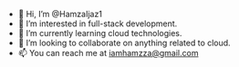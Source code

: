 - 👋 Hi, I’m @HamzaIjaz1
- 👀 I’m interested in full-stack development.
- 🌱 I’m currently learning cloud technologies.
- 💞️ I’m looking to collaborate on anything related to cloud.
- 📫 You can reach me at iamhamzza@gmail.com

<!---
HamzaIjaz1/HamzaIjaz1 is a ✨ special ✨ repository because its `README.md` (this file) appears on your GitHub profile.
You can click the Preview link to take a look at your changes.
--->

